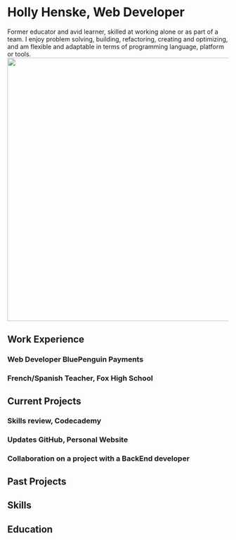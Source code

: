 <h1>Holly Henske, Web Developer</h1>

<body>
Former educator and avid learner, skilled at working alone or as part of a team.  I enjoy problem solving, building, refactoring, creating
 and optimizing, and am flexible and adaptable in terms of programming language, platform or tools.
<img src="https://github.com/user-attachments/assets/c8a4c5ab-dc31-4733-ae09-fa52f0d22ce4" heigth="30px" width="600px" />

<h2>Work Experience</h2>
<h3>Web Developer BluePenguin Payments</h3>
<h3>French/Spanish Teacher, Fox High School</h3>
<h2>Current Projects</h2>
<h3>Skills review, Codecademy</h3>
<h3>Updates GitHub, Personal Website</h3>
<h3>Collaboration on a project with a BackEnd developer</h3>
<h2>Past Projects</h2>
<h2>Skills</h2>
<h2>Education</h2>

  
</body>


